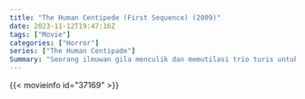 ```yaml
---
title: "The Human Centipede (First Sequence) (2009)"
date: 2023-11-12T19:47:16Z
tags: ["Movie"]
categories: ["Horror"]
series: ["The Human Centipade"]
Summary: "Seorang ilmuwan gila menculik dan memutilasi trio turis untuk disusun kembali menjadi manusia kelabang, yang diciptakan dengan menjahit mulut mereka satu sama lain. rektum."
---
```


<mux-player stream-type="on-demand"
src="https://kp3d-my.sharepoint.com/personal/ryoo_kp3d_onmicrosoft_com/_layouts/15/download.aspx?share=ETbPHhfZR-1Nk9sRvMHmz_kBfCcgmf5rElI44v66x3_AHw" prefer-playback="mse" controls>

</mux-player>


{{< movieinfo id="37169" >}}

<script src="https://cdn.jsdelivr.net/npm/@mux/mux-player"></script>

 <script type="application/ld+json ">
{
"@context": "https://schema.org/",
"@type": "VideoObject",
"name": "The Human Centipede",
"contentUrl": "https://stream.mux.com/fEd5PgofgwXHnP4W91etZ6nzw4KXgPj00Df9UM5WcjSA.m3u8",
"thumbnailUrl": "https://www.themoviedb.org/t/p/original/6Elpj8Y9lAcVE10MInADrpucQIh.jpg?width=314&fit_mode=preserve&time=25",
"uploadDate": "2023-11-12T19:47:16Z",
}

</script>
